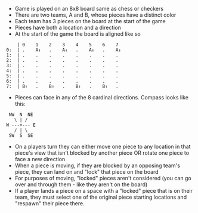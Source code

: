 - Game is played on an 8x8 board same as chess or checkers
- There are two teams, A and B, whose pieces have a distinct color
- Each team has 3 pieces on the board at the start of the game
- Pieces have both a location and a direction
- At the start of the game the board is aligned like so

```
    | 0    1    2    3    4    5    6    7    
0:  | .    A↓   .    A↓   .    A↓   .    A↓   
1:  | .    .    .    .    .    .    .    .    
2:  | .    .    .    .    .    .    .    .    
3:  | .    .    .    .    .    .    .    .    
4:  | .    .    .    .    .    .    .    .    
5:  | .    .    .    .    .    .    .    .    
6:  | .    .    .    .    .    .    .    .    
7:  | B↑   .    B↑   .    B↑   .    B↑   .    
```

- Pieces can face in any of the 8 cardinal directions. Compass looks like this:
```
 NW  N  NE
   \ | / 
W ---+--- E
   / | \
 SW  S  SE
```
- On a players turn they can either move one piece to any location in that piece's view
that isn't blocked by another piece OR rotate one piece to face a new direction
- When a piece is moving, if they are blocked by an opposing team's piece, they can land
on and "lock" that piece on the board
- For purposes of moving, "locked" pieces aren't considered (you can go over and through them - like they aren't on the board)
- If a player lands a piece on a space with a "locked" piece that is on their team, they must select one of the original piece starting locations and "respawn" their piece there.